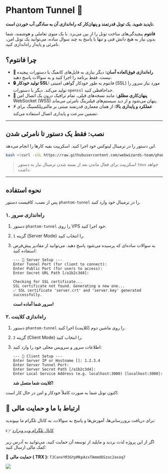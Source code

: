 # Phantom Tunnel 👻

**ناپدید شوید. یک تونل قدرتمند و پنهان‌کار که راه‌اندازی آن به سادگی آب خوردن است.**

**فانتوم** پیچیدگی‌های ساخت تونل را از بین می‌برد. با یک منوی تعاملی و هوشمند، شما بدون نیاز به هیچ دانش فنی و تنها با پاسخ به چند سوال ساده، می‌توانید یک تونل امن، نامرئی و پایدار راه‌اندازی کنید.

## چرا فانتوم؟

-   **👻 راه‌اندازی فوق‌العاده آسان:** دیگر نیازی به فایل‌های کانفیگ یا دستورات پیچیده نیست. فقط برنامه را اجرا کنید و به سوالات پاسخ دهید.
-   **🔒 تولید خودکار SSL:** فانتوم به طور خودکار گواهی امنیتی (SSL) مورد نیاز سرور را تولید می‌کند. دیگر با دستورات `openssl` خداحافظی کنید.
-   **🤫 پنهان‌کاری مطلق:** مانند نسخه‌های قبلی، تمام ترافیک درون یک اتصال امن WebSocket (WSS) پنهان می‌شود و از دید سیستم‌های فیلترینگ نامرئی می‌ماند.
-   **⚡ عملکرد و پایداری بالا:** از همان معماری قدرتمند مبتنی بر مالتی‌پلکسینگ برای تضمین سرعت و پایداری اتصال استفاده می‌کند.

---

## نصب: فقط یک دستور تا نامرئی شدن

این دستور را در ترمینال لینوکس خود اجرا کنید. اسکریپت بقیه کارها را انجام می‌دهد.


```bash
bash <(curl -sSL https://raw.githubusercontent.com/webwizards-team/phantom-tunnel/main/install.sh)
```
> اسکریپت برای فعال ماندن بعد از بسته شدن ترمینال نیاز به دستور `tmux` خواهد داشت.

---

## نحوه استفاده

پس از نصب، کافیست دستور `phantom-tunnel` را در ترمینال خود وارد کنید.

### ۱. راه‌اندازی سرور

1.  دستور `phantom-tunnel` را روی VPS خود اجرا کنید.
2.  گزینه `1` (Server Mode) را انتخاب کنید.
3.  به سوالات ساده‌ای که پرسیده می‌شود پاسخ دهید. می‌توانید از مقادیر پیش‌فرض استفاده کنید:

    ```text
    --- 👻 Server Setup ---
    Enter Tunnel Port (for client to connect):
    Enter Public Port (for users to access):
    Enter Secret URL Path [/a1b2c3d4]:

    Checking for SSL certificate...
    SSL certificate not found. Generating a new one...
    ✅ SSL certificate 'server.crt' and 'server.key' generated successfully.
    ```
    **سرور شما آماده است!**

### ۲. راه‌اندازی کلاینت

1.  دستور `phantom-tunnel` را روی ماشین دوم (کلاینت) اجرا کنید.
2.  گزینه `2` (Client Mode) را انتخاب کنید.
3.  اطلاعات سرور و سرویس محلی خود را وارد کنید:

    ```text
    --- 👻 Client Setup ---
    Enter Server IP or Hostname []: 1.2.3.4
    Enter Server Tunnel Port:
    Enter Server Secret Path [/a1b2c3d4]:
    Enter Local Service Address (e.g. localhost:3000) [localhost:3000]:
    ```
    **کلاینت شما متصل شد!**

اکنون تونل شما به صورت کاملاً خودکار و امن در حال کار است.


## 📢 ارتباط با ما و حمایت مالی
 
برای دریافت بروزرسانی‌ها، آموزش‌ها و پاسخ به سوالات، به کانال تلگرام ما بپیوندید:

👉 [کانال تلگرام وب ویزارد](https://t.me/WebWizardsTeam)
 
اگر از این پروژه لذت بردید و مایلید از توسعه آن حمایت کنید، می‌توانید به آدرس زیر کمک مالی ارسال کنید:
 
💸 **حمایت مالی ( TRX ):** `TJCanxYR3GtpMkpAzxTAmmd6Szoc2asoq7`

<a href="https://www.coffeebede.com/nitroserver"><img class="img-fluid" src="https://coffeebede.ir/DashboardTemplateV2/app-assets/images/banner/default-yellow.svg" /></a>
